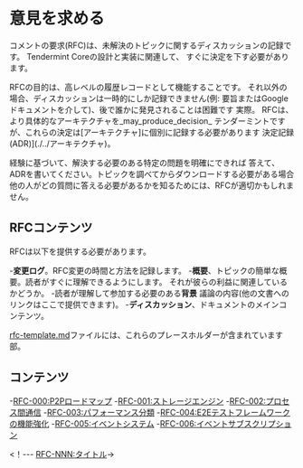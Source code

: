 # 意見を求める

コメントの要求(RFC)は、未解決のトピックに関するディスカッションの記録です。
Tendermint Coreの設計と実装に関連して、
すぐに決定を下す必要があります。

RFCの目的は、高レベルの履歴レコードとして機能することです。
それ以外の場合、ディスカッションは一時的にしか記録できません(例:
要旨またはGoogleドキュメントを介して)、後で誰かに発見されることは困難です
実際。 RFCは、より具体的なアーキテクチャを_may_produce_decision_
テンダーミントですが、これらの決定は[アーキテクチャ]に個別に記録する必要があります
決定記録(ADR)](./../アーキテクチャ)。

経験に基づいて、解決する必要のある特定の問題を明確にできれば
答えて、ADRを書いてください。トピックを調べてからダウンロードする必要がある場合
他の人がどの質問に答える必要があるかを知るためには、RFCが適切かもしれません。

## RFCコンテンツ

RFCは以下を提供する必要があります。

-**変更ログ**。RFC変更の時間と方法を記録します。
-**概要**、トピックの簡単な概要。読者がすぐに理解できるようにします。
  それが彼らの利益に関連しているかどうか。
-読者が理解して参加する必要のある**背景**
  議論の内容(他の文書へのリンクはここで提供できます)。
-**ディスカッション**、ドキュメントのメインコンテンツ。

[rfc-template.md](./rfc-template.md)ファイルには、これらのプレースホルダーが含まれています
部。

## コンテンツ

-[RFC-000:P2Pロードマップ](./rfc-000-p2p-roadmap.rst)
-[RFC-001:ストレージエンジン](./rfc-001-storage-engine.rst)
-[RFC-002:プロセス間通信](./rfc-002-ipc-ecosystem.md)
-[RFC-003:パフォーマンス分類](./rfc-003-performance-questions.md)
-[RFC-004:E2Eテストフレームワークの機能強化](./rfc-004-e2e-framework.md)
-[RFC-005:イベントシステム](./rfc-005-event-system.rst)
-[RFC-006:イベントサブスクリプション](./rfc-006-event-subscription.md)

<！--- [RFC-NNN:タイトル](./rfc-NNN-title.md)->
